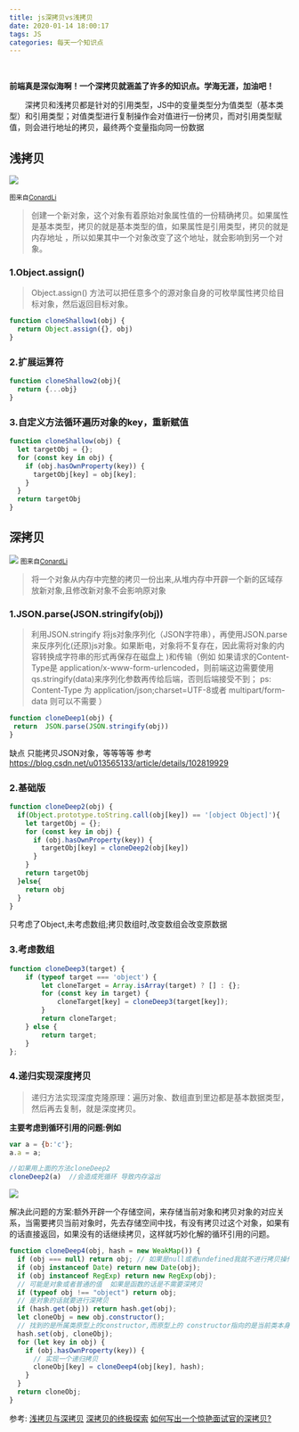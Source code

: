 ```yaml
---
title: js深拷贝vs浅拷贝
date: 2020-01-14 18:00:17
tags: JS
categories: 每天一个知识点
---
```

<br>

**前端真是深似海啊！一个深拷贝就涵盖了许多的知识点。学海无涯，加油吧！**

&ensp;&ensp;&ensp;&ensp;深拷贝和浅拷贝都是针对的引用类型，JS中的变量类型分为值类型（基本类型）和引用类型；对值类型进行复制操作会对值进行一份拷贝，而对引用类型赋值，则会进行地址的拷贝，最终两个变量指向同一份数据

## 浅拷贝

![](http://cloud.asenper.cn//20200714113150.webp)

<small>图来自[ConardLi](https://juejin.im/post/5d6aa4f96fb9a06b112ad5b1)</small>

>创建一个新对象，这个对象有着原始对象属性值的一份精确拷贝。如果属性是基本类型，拷贝的就是基本类型的值，如果属性是引用类型，拷贝的就是内存地址 ，所以如果其中一个对象改变了这个地址，就会影响到另一个对象。

### 1.Object.assign()

>Object.assign() 方法可以把任意多个的源对象自身的可枚举属性拷贝给目标对象，然后返回目标对象。

```js
function cloneShallow1(obj) {
  return Object.assign({}, obj)
}
```

### 2.扩展运算符

```js
function cloneShallow2(obj){
  return {...obj}
}
```

### 3.自定义方法循环遍历对象的key，重新赋值

```js
function cloneShallow(obj) {
  let targetObj = {};
  for (const key in obj) {
    if (obj.hasOwnProperty(key)) {
      targetObj[key] = obj[key];
    }
  }
  return targetObj
}
```

## 深拷贝

![](http://cloud.asenper.cn//20200714113226.webp)
<small>图来自[ConardLi](https://juejin.im/post/5d6aa4f96fb9a06b112ad5b1)</small>

> 将一个对象从内存中完整的拷贝一份出来,从堆内存中开辟一个新的区域存放新对象,且修改新对象不会影响原对象

### 1.JSON.parse(JSON.stringify(obj))

> 利用JSON.stringify 将js对象序列化（JSON字符串），再使用JSON.parse来反序列化(还原)js对象。如果断电，对象将不复存在，因此需将对象的内容转换成字符串的形式再保存在磁盘上 )和传输（例如 如果请求的Content-Type是 application/x-www-form-urlencoded，则前端这边需要使用qs.stringify(data)来序列化参数再传给后端，否则后端接受不到； ps: Content-Type 为 application/json;charset=UTF-8或者 multipart/form-data 则可以不需要 ）

```js
function cloneDeep1(obj) {
 return  JSON.parse(JSON.stringify(obj))
}
```

 缺点 只能拷贝JSON对象，等等等等
 参考 <https://blog.csdn.net/u013565133/article/details/102819929>

### 2.基础版

```js
function cloneDeep2(obj) {
  if(Object.prototype.toString.call(obj[key]) == '[object Object]'){
    let targetObj = {};
    for (const key in obj) {
      if (obj.hasOwnProperty(key)) {
        targetObj[key] = cloneDeep2(obj[key])
      }
    }
    return targetObj  
  }else{
    return obj
  }
}
```

只考虑了Object,未考虑数组;拷贝数组时,改变数组会改变原数据

### 3.考虑数组

```js
function cloneDeep3(target) {
    if (typeof target === 'object') {
        let cloneTarget = Array.isArray(target) ? [] : {};
        for (const key in target) {
            cloneTarget[key] = cloneDeep3(target[key]);
        }
        return cloneTarget;
    } else {
        return target;
    }
};
```

### 4.递归实现深度拷贝

> 递归方法实现深度克隆原理：遍历对象、数组直到里边都是基本数据类型，然后再去复制，就是深度拷贝。

**主要考虑到循环引用的问题:例如**

```js
var a = {b:'c'};
a.a = a;

//如果用上面的方法cloneDeep2
cloneDeep2(a)  //会造成死循环 导致内存溢出
```

![](http://cloud.asenper.cn//20200714154414.png)

解决此问题的方案:额外开辟一个存储空间，来存储当前对象和拷贝对象的对应关系，当需要拷贝当前对象时，先去存储空间中找，有没有拷贝过这个对象，如果有的话直接返回，如果没有的话继续拷贝，这样就巧妙化解的循环引用的问题。

```js
function cloneDeep4(obj, hash = new WeakMap()) {
  if (obj === null) return obj; // 如果是null或者undefined我就不进行拷贝操作
  if (obj instanceof Date) return new Date(obj);
  if (obj instanceof RegExp) return new RegExp(obj);
  // 可能是对象或者普通的值  如果是函数的话是不需要深拷贝
  if (typeof obj !== "object") return obj;
  // 是对象的话就要进行深拷贝
  if (hash.get(obj)) return hash.get(obj);
  let cloneObj = new obj.constructor();
  // 找到的是所属类原型上的constructor,而原型上的 constructor指向的是当前类本身
  hash.set(obj, cloneObj);
  for (let key in obj) {
    if (obj.hasOwnProperty(key)) {
      // 实现一个递归拷贝
      cloneObj[key] = cloneDeep4(obj[key], hash);
    }
  }
  return cloneObj;
}
```

参考:
[浅拷贝与深拷贝](https://juejin.im/post/5b5dcf8351882519790c9a2e)
[深拷贝的终极探索](https://juejin.im/post/5bc1ae9be51d450e8b140b0c)
[如何写出一个惊艳面试官的深拷贝?](https://juejin.im/post/5d6aa4f96fb9a06b112ad5b1)
